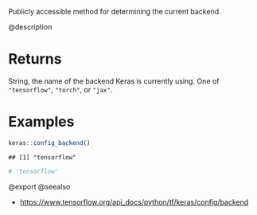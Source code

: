 Publicly accessible method for determining the current backend.

@description

# Returns
String, the name of the backend Keras is currently using. One of
`"tensorflow"`, `"torch"`, or `"jax"`.

# Examples

```r
keras::config_backend()
```

```
## [1] "tensorflow"
```

```r
# 'tensorflow'
```

@export
@seealso
+ <https://www.tensorflow.org/api_docs/python/tf/keras/config/backend>

